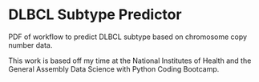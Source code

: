 # DLBCL Subtype Predictor

PDF of workflow to predict DLBCL subtype based on chromosome copy number data.

This work is based off my time at the National Institutes of Health and the General Assembly Data Science with Python Coding Bootcamp. 
